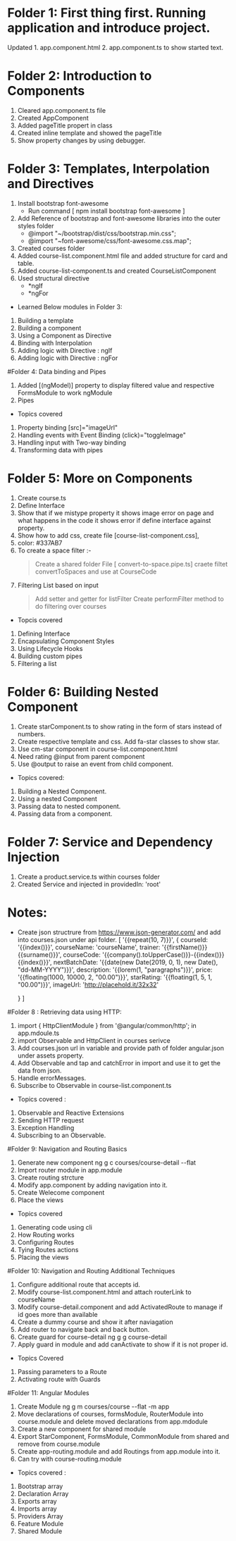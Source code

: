 # Folder 1: First thing first. Running application and introduce project.
Updated 
    1. app.component.html 
    2. app.component.ts
to show started text.

# Folder 2: Introduction to Components
1. Cleared app.component.ts file
2. Created AppComponent
3. Added pageTitle propert in class
4. Created inline template and showed the pageTitle
5. Show property changes by using debugger.


# Folder 3: Templates, Interpolation and Directives

1. Install bootstrap font-awesome
    - Run command [ npm install bootstrap font-awesome ]
2. Add Reference of bootstrap and font-awesome libraries into the outer styles folder
    -  @import "~/bootstrap/dist/css/bootstrap.min.css";
    -  @import "~font-awesome/css/font-awesome.css.map";
3. Created courses folder
4. Added course-list.component.html file and added structure for card and table.
5. Added course-list-component.ts and created CourseListComponent
6. Used structural directive 
    - *ngIf
    - *ngFor


* Learned Below modules in Folder 3: 
1. Building a template
2. Building a component
3. Using a Component as Directive
4. Binding with Interpolation
5. Adding logic with Directive : ngIf
6. Adding logic with Directive : ngFor


#Folder 4: Data binding and Pipes
1. Added [(ngModel)] property to display filtered value and respective FormsModule to work ngModule
2. Pipes

* Topics covered
1. Property binding [src]="imageUrl"
2. Handling events with Event Binding (click)="toggleImage"
3. Handling input with Two-way binding
4. Transforming data with pipes


# Folder 5: More on Components
1. Create course.ts
2. Define Interface 
3. Show that if we mistype property it shows image error on page and what happens in the code it shows error if define interface against property.
4. Show how to add css, create file [course-list-component.css],
5. color: #337AB7
6. To create a space filter :- 
   > Create a shared folder
   > File [ convert-to-space.pipe.ts]
   > craete filtet convertToSpaces and use at CourseCode
7. Filtering List based on input
   > Add setter and getter for listFilter
   > Create performFilter method to do filtering over courses


* Topcis covered
1. Defining Interface
2. Encapsulating Component Styles
3. Using Lifecycle Hooks
4. Building custom pipes
5. Filtering a list


# Folder 6: Building Nested Component
1. Create starComponent.ts to show rating in the form of stars instead of numbers.
2. Create respective template and css. Add fa-star classes to show star.
3. Use cm-star component in course-list.component.html
4. Need rating @input from parent component
5. Use @output to raise an event from child component.

* Topics covered: 
1. Building a Nested Component.
2. Using a nested Component
3. Passing data to nested component.
4. Passing data from a component.


# Folder 7: Service and Dependency Injection
1. Create a product.service.ts within courses folder
2. Created Service and injected in providedIn: 'root'


# Notes: 
* Create json structrure from https://www.json-generator.com/ and add into courses.json under api folder.
[
  '{{repeat(10, 7)}}',
  {
    courseId: '{{index()}}',
    courseName: 'courseName',
    trainer: '{{firstName()}} {{surname()}}',
    courseCode: '{{company().toUpperCase()}}-{{index()}}{{index()}}',
    nextBatchDate: '{{date(new Date(2019, 0, 1), new Date(), "dd-MM-YYYY")}}',
    description: '{{lorem(1, "paragraphs")}}',
    price: '{{floating(1000, 10000, 2, "00.00")}}',
    starRating: '{{floating(1, 5, 1, "00.00")}}',
    imageUrl: 'http://placehold.it/32x32'
    
  }
]


#Folder 8 : Retrieving data using HTTP: 
1. import { HttpClientModule } from '@angular/common/http'; in app.mdoule.ts
2. import Observable and HttpClient in courses serivce
3. Add courses.json url in variable and provide path of folder angular.json under assets property.
4. Add Observable and tap and catchError in import and use it to get the data from json.
5. Handle errorMessages.    
6. Subscribe to Observable in course-list.component.ts


* Topics covered : 
1. Observable and Reactive Extensions
2. Sending HTTP request
3. Exception Handling
4. Subscribing to an Observable.

#Folder 9: Navigation and Routing Basics
1. Generate new component ng g c courses/course-detail --flat
2. Import router module in app.module
3. Create routing strcture
4. Modify app.component by adding navigation into it.
5. Create Welecome component
6. Place the views

* Topics covered
1. Generating code using cli
2. How Routing works
3. Configuring Routes
4. Tying Routes actions
5. Placing the views

#Folder 10: Navigation and Routing Additional Techniques
1. Configure additional route that accepts id.
2. Modify course-list.component.html and attach routerLink to courseName
3. Modify course-detail.component and add ActivatedRoute to manage if id goes more than available
4. Create a dummy course and show it after naviagation
5. Add router to navigate back and back button.
6. Create guard for course-detail ng g g course-detail
7. Apply guard in module and add canActivate to show if it is not proper id.

* Topics Covered 
1. Passing parameters to a Route
2. Activating route with Guards

#Folder 11: Angular Modules
1. Create Module ng g m courses/course --flat -m app
2. Move declarations of courses, formsModule, RouterModule into course.module and delete moved declarations from app.mdodule
3. Create a new component for shared module
4. Export StarComponent, FormsModule, CommonModule from shared and remove from course.module
5. Create app-routing.module and add Routings from app.module into it.
6. Can try with course-routing.module

* Topics covered : 
1. Bootstrap array
2. Declaration Array
3. Exports array
4. Imports array
5. Providers Array
6. Feature Module
7. Shared Module